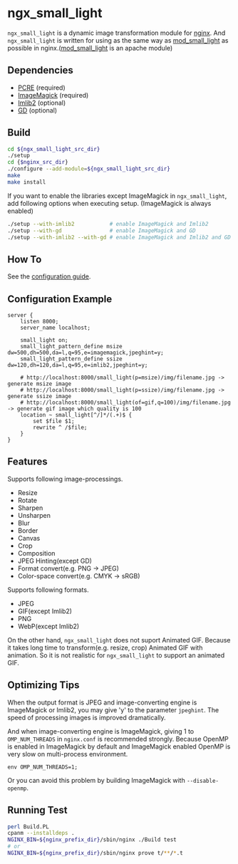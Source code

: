 ngx_small_light
==================

`ngx_small_light` is a dynamic image transformation module for [nginx](http://nginx.org/).
And `ngx_small_light` is written for using as the same way as [mod_small_light](http://code.google.com/p/smalllight/) as possible in nginx.([mod_small_light](http://code.google.com/p/smalllight/) is an apache module)

## Dependencies

  - [PCRE](http://www.pcre.org/) (required)
  - [ImageMagick](http://www.imagemagick.org/script/index.php) (required)
  - [Imlib2](http://docs.enlightenment.org/api/imlib2/html/) (optional)
  - [GD](http://libgd.bitbucket.org/) (optional)

## Build

```sh
cd ${ngx_small_light_src_dir}
./setup
cd {$nginx_src_dir}
./configure --add-module=${ngx_small_light_src_dir}
make
make install
```

If you want to enable the libraries except ImageMagick in `ngx_small_light`, add following options when executing setup. (ImageMagick is always enabled)

```sh
./setup --with-imlib2           # enable ImageMagick and Imlib2
./setup --with-gd               # enable ImageMagick and GD
./setup --with-imlib2 --with-gd # enable ImageMagick and Imlib2 and GD
```

## How To

See the [configuration guide](https://github.com/cubicdaiya/ngx_small_light/wiki/Configuration).

## Configuration Example

```nginx
server {
    listen 8000;
    server_name localhost;

    small_light on;
    small_light_pattern_define msize dw=500,dh=500,da=l,q=95,e=imagemagick,jpeghint=y;
    small_light_pattern_define ssize dw=120,dh=120,da=l,q=95,e=imlib2,jpeghint=y;

    # http://localhost:8000/small_light(p=msize)/img/filename.jpg -> generate msize image
    # http://localhost:8000/small_light(p=ssize)/img/filename.jpg -> generate ssize image
    # http://localhost:8000/small_light(of=gif,q=100)/img/filename.jpg -> generate gif image which quality is 100
    location ~ small_light[^/]*/(.+)$ {
        set $file $1;
        rewrite ^ /$file;
    }
} 
```

## Features

Supports following image-processings.

 * Resize
 * Rotate
 * Sharpen
 * Unsharpen
 * Blur
 * Border
 * Canvas
 * Crop
 * Composition
 * JPEG Hinting(except GD)
 * Format convert(e.g. PNG -> JPEG)
 * Color-space convert(e.g. CMYK -> sRGB)

Supports following formats.

 * JPEG
 * GIF(except Imlib2)
 * PNG
 * WebP(except Imlib2)

On the other hand, `ngx_small_light` does not suport Animated GIF.
Because it takes long time to transform(e.g. resize, crop) Animated GIF with animation.
So it is not realistic for `ngx_small_light` to support an animated GIF.

## Optimizing Tips

When the output format is JPEG and image-converting engine is ImageMagick or Imlib2,
you may give 'y' to the parameter `jpeghint`. The speed of processing images is improved dramatically.

And when image-converting engine is ImageMagick, giving 1 to `OMP_NUM_THREADS` in `nginx.conf` is recommended strongly.
Because OpenMP is enabled in ImageMagick by default and ImageMagick enabled OpenMP is very slow on multi-process environment.

```nginx
env OMP_NUM_THREADS=1;
```

Or you can avoid this problem by building ImageMagick with `--disable-openmp`.

## Running Test

```sh
perl Build.PL
cpanm --installdeps .
NGINX_BIN=${nginx_prefix_dir}/sbin/nginx ./Build test
# or
NGINX_BIN=${nginx_prefix_dir}/sbin/nginx prove t/**/*.t
```
